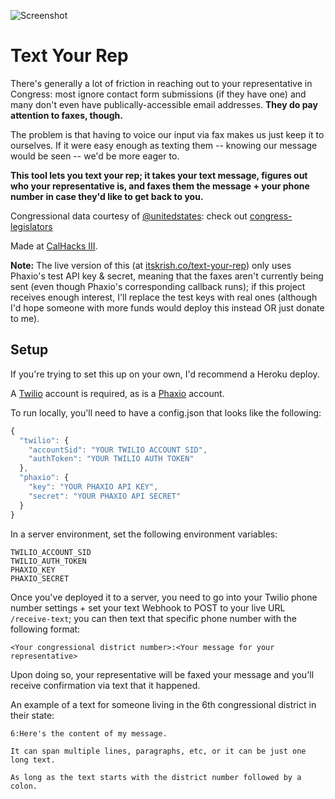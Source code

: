 ![Screenshot](http://itskrish.co/img/work/rep.png)

# Text Your Rep

There's generally a lot of friction in reaching out to your representative in Congress: most ignore contact form submissions (if they have one) and many don't even have publically-accessible email addresses. **They do pay attention to faxes, though.**

The problem is that having to voice our input via fax makes us just keep it to ourselves. If it were easy enough as texting them -- knowing our message would be seen -- we'd be more eager to. 

**This tool lets you text your rep; it takes your text message, figures out who your representative is, and faxes them the message + your phone number in case they'd like to get back to you.**

Congressional data courtesy of [@unitedstates](https://github.com/unitedstates): check out [congress-legislators](https://github.com/unitedstates/congress-legislators)

Made at [CalHacks III](http://calhacks.io).

**Note:** The live version of this (at [itskrish.co/text-your-rep](http://itskrish.co/text-your-rep)) only uses Phaxio's test API key & secret, meaning that the faxes aren't currently being sent (even though Phaxio's corresponding callback runs); if this project receives enough interest, I'll replace the test keys with real ones (although I'd hope someone with more funds would deploy this instead OR just donate to me).

## Setup

If you're trying to set this up on your own, I'd recommend a Heroku deploy. 

A [Twilio](https://twilio.com) account is required, as is a [Phaxio](http://phaxio.com) account.

To run locally, you'll need to have a config.json that looks like the following:

```javascript
{
  "twilio": {
    "accountSid": "YOUR TWILIO ACCOUNT SID",
    "authToken": "YOUR TWILIO AUTH TOKEN"
  },
  "phaxio": {
    "key": "YOUR PHAXIO API KEY",
    "secret": "YOUR PHAXIO API SECRET"
  }
}
```

In a server environment, set the following environment variables:

```
TWILIO_ACCOUNT_SID
TWILIO_AUTH_TOKEN
PHAXIO_KEY
PHAXIO_SECRET
```

Once you've deployed it to a server, you need to go into your Twilio phone number settings + set your text Webhook to POST to your live URL `/receive-text`; you can then text that specific phone number with the following format:

```
<Your congressional district number>:<Your message for your representative>
```

Upon doing so, your representative will be faxed your message and you'll receive confirmation via text that it happened.

An example of a text for someone living in the 6th congressional district in their state:

```
6:Here's the content of my message. 

It can span multiple lines, paragraphs, etc, or it can be just one long text.

As long as the text starts with the district number followed by a colon.
```
